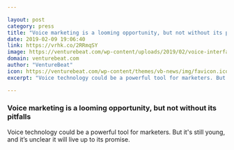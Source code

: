 ```yaml
---

layout: post
category: press
title: "Voice marketing is a looming opportunity, but not without its pitfalls"
date: 2019-02-09 19:06:40
link: https://vrhk.co/2RRmqSY
image: https://venturebeat.com/wp-content/uploads/2019/02/voice-interface.jpg?w=1200&strip=all
domain: venturebeat.com
author: "VentureBeat"
icon: https://venturebeat.com/wp-content/themes/vb-news/img/favicon.ico
excerpt: "Voice technology could be a powerful tool for marketers. But it's still young, and it’s unclear it will live up to its promise."

---
```


### Voice marketing is a looming opportunity, but not without its pitfalls

Voice technology could be a powerful tool for marketers. But it's still young, and it’s unclear it will live up to its promise.